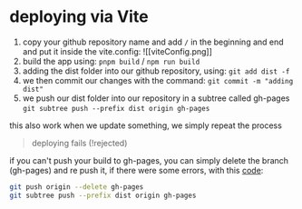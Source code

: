 # deploying via Vite

1. copy your github repository name and add `/` in the beginning and end and put it inside the vite.config:
![[viteConfig.png]]
2. build the app using:
`pnpm build` / `npm run build`
4. adding the dist folder into our github repository, using:
`git add dist -f`
5. we then commit our changes with the command:
`git commit -m "adding dist"`
6. we push our dist folder into our repository in a subtree called gh-pages
`git subtree push --prefix dist origin gh-pages`

this also work when we update something, we simply repeat the process

> deploying fails (!rejected)

if you can't push your build to gh-pages, you can simply delete the branch (gh-pages) and re push it, if there were some errors, with this [code](https://stackoverflow.com/a/52105454):

```Bash
git push origin --delete gh-pages
git subtree push --prefix dist origin gh-pages
```

